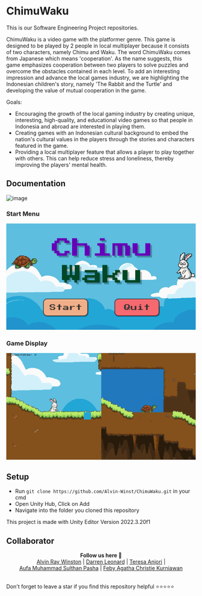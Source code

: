 # ChimuWaku
This is our Software Engineering Project repositories.

ChimuWaku is a video game with the platformer genre. This game is designed to be played by 2 people in local multiplayer because it consists of two characters, namely Chimu and Waku. The word ChimuWaku comes from Japanese which means 'cooperation'. As the name suggests, this game emphasizes cooperation between two players to solve puzzles and overcome the obstacles contained in each level. To add an interesting impression and advance the local games industry, we are highlighting the Indonesian children's story, namely 'The Rabbit and the Turtle' and developing the value of mutual cooperation in the game.

Goals:
- Encouraging the growth of the local gaming industry by creating unique, interesting, high-quality, and educational video games so that people in Indonesia and abroad are interested in playing them. 
- Creating games with an Indonesian cultural background to embed the nation's cultural values in the players through the stories and characters featured in the game. 
- Providing a local multiplayer feature that allows a player to play together with others. This can help reduce stress and loneliness, thereby improving the players' mental health.

## Documentation
![image](https://github.com/Alvin-Winst/ChimuWaku/assets/160451658/5c8128cb-3a75-4e19-92f5-aeeb1b2da0e6)


### Start Menu
![Start Menu](ChimuWaku/image.png)
### Game Display
![Game Display](ChimuWaku/display.png)

## Setup
- Run ```git clone https://github.com/Alvin-Winst/ChimuWaku.git``` in your cmd
- Open Unity Hub, Click on Add
- Navigate into the folder you cloned this repository

This project is made with Unity Editor Version 2022.3.20f1

## Collaborator
<p align='center'>
  <b>Follow us here 🌿</b><br> 
  <a href="https://github.com/Alvin-Winst">Alvin Ray Winston</a> |
  <a href="https://github.com/Ren9x">Darren Leonard</a> |
  <a href="https://github.com/sethyrical">Teresa Anjori</a> |<br>
  <a href="https://github.com/aufamsp">Aufa Muhammad Sulthan Pasha</a> |
  <a href="https://github.com/FebyAgatha">Feby Agatha Christie Kurniawan</a><br><br>

  Don't forget to leave a star if you find this repository helpful ⭐⭐⭐⭐⭐
</p>
